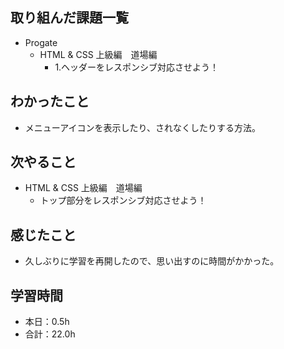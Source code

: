 ## 取り組んだ課題一覧
- Progate
  - HTML & CSS 上級編　道場編
    - 1.ヘッダーをレスポンシブ対応させよう！
## わかったこと
- メニューアイコンを表示したり、されなくしたりする方法。
## 次やること
- HTML & CSS 上級編　道場編
  - トップ部分をレスポンシブ対応させよう！
## 感じたこと
- 久しぶりに学習を再開したので、思い出すのに時間がかかった。
## 学習時間
- 本日：0.5h
- 合計：22.0h
